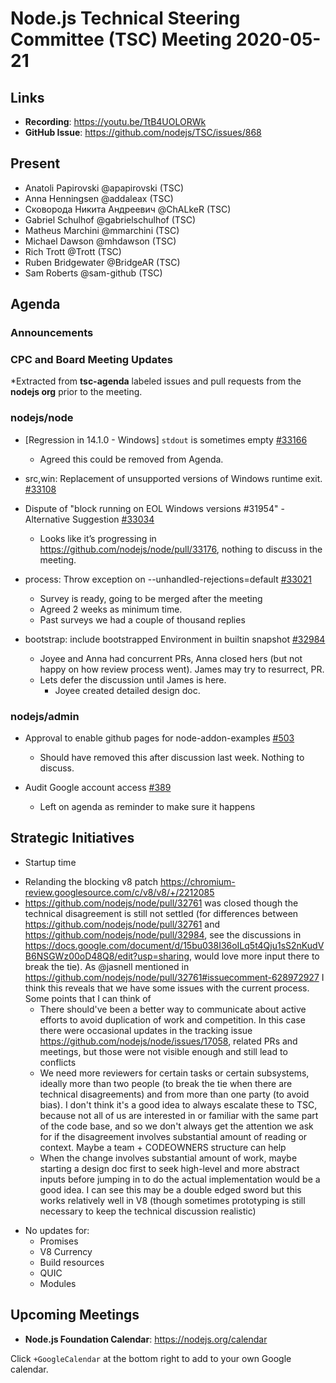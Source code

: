 # Node.js Technical Steering Committee (TSC) Meeting 2020-05-21

## Links

* **Recording**: <https://youtu.be/TtB4UOLORWk>
* **GitHub Issue**: <https://github.com/nodejs/TSC/issues/868>

## Present

* Anatoli Papirovski @apapirovski (TSC)
* Anna Henningsen @addaleax (TSC)
* Сковорода Никита Андреевич @ChALkeR (TSC)
* Gabriel Schulhof @gabrielschulhof (TSC)
* Matheus Marchini @mmarchini (TSC)
* Michael Dawson @mhdawson (TSC)
* Rich Trott @Trott (TSC)
* Ruben Bridgewater @BridgeAR (TSC)
* Sam Roberts @sam-github (TSC)

## Agenda

### Announcements

### CPC and Board Meeting Updates

*Extracted from **tsc-agenda** labeled issues and pull requests from the **nodejs org** prior to the meeting.

### nodejs/node

* \[Regression in 14.1.0 - Windows\] `stdout` is sometimes empty [#33166](https://github.com/nodejs/node/issues/33166)
  * Agreed this could be removed from Agenda.

* src,win: Replacement of unsupported versions of Windows runtime exit. [#33108](https://github.com/nodejs/node/pull/33108)
* Dispute of "block running on EOL Windows versions #31954" - Alternative Suggestion [#33034](https://github.com/nodejs/node/issues/33034)
  * Looks like it’s progressing in <https://github.com/nodejs/node/pull/33176>, nothing
    to discuss in the meeting.

* process: Throw exception on --unhandled-rejections=default [#33021](https://github.com/nodejs/node/pull/33021)
  * Survey is ready, going to be merged after the meeting
  * Agreed 2 weeks as minimum time.
  * Past surveys we had a couple of thousand replies

* bootstrap: include bootstrapped Environment in builtin snapshot  [#32984](https://github.com/nodejs/node/pull/32984)
  * Joyee and Anna had concurrent PRs, Anna closed hers (but not happy
    on how review process went). James may try to resurrect, PR.
  * Lets defer the discussion until James is here.
    * Joyee created detailed design doc.

### nodejs/admin

* Approval to enable github pages for node-addon-examples [#503](https://github.com/nodejs/admin/issues/503)
  * Should have removed this after discussion last week.  Nothing to discuss.

* Audit Google account access [#389](https://github.com/nodejs/admin/issues/389)
  * Left on agenda as reminder to make sure it happens

## Strategic Initiatives

* Startup time
- Relanding the blocking v8 patch <https://chromium-review.googlesource.com/c/v8/v8/+/2212085>
- <https://github.com/nodejs/node/pull/32761> was closed though the technical disagreement is still not settled (for differences between <https://github.com/nodejs/node/pull/32761> and <https://github.com/nodejs/node/pull/32984>, see the discussions in <https://docs.google.com/document/d/15bu038I36oILq5t4Qju1sS2nKudVB6NSGWz00oD48Q8/edit?usp=sharing>, would love more input there to break the tie). As @jasnell mentioned in <https://github.com/nodejs/node/pull/32761#issuecomment-628972927> I think this reveals that we have some issues with the current process. Some points that I can think of
  - There should've been a better way to communicate about active efforts to avoid duplication of work and competition. In this case there were occasional updates in the tracking issue <https://github.com/nodejs/node/issues/17058>, related PRs and meetings, but those were not visible enough and still lead to conflicts
  - We need more reviewers for certain tasks or certain subsystems, ideally more than two people (to break the tie when there are technical disagreements) and from more than one party (to avoid bias). I don't think it's a good idea to always escalate these to TSC, because not all of us are interested in or familiar with the same part of the code base, and so we don't always get the attention we ask for if the disagreement involves substantial amount of reading or context. Maybe a team + CODEOWNERS structure can help
  - When the change involves substantial amount of work, maybe starting a design doc first to seek high-level and more abstract inputs before jumping in to do the actual implementation would be a good idea. I can see this may be a double edged sword but this works relatively well in V8 (though sometimes prototyping is still necessary to keep the technical discussion realistic)

* No updates for:
  * Promises
  * V8 Currency
  * Build resources
  * QUIC
  * Modules

## Upcoming Meetings

* **Node.js Foundation Calendar**: <https://nodejs.org/calendar>

Click `+GoogleCalendar` at the bottom right to add to your own Google calendar.
